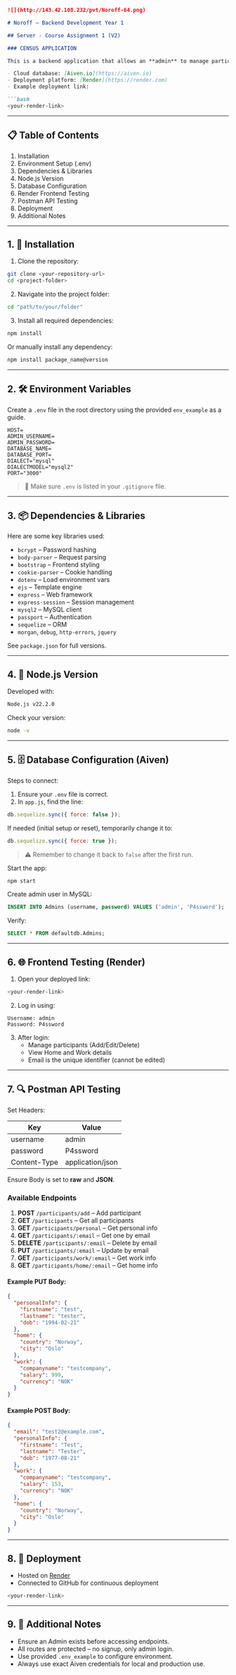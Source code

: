 ```markdown
![](http://143.42.108.232/pvt/Noroff-64.png)

# Noroff – Backend Development Year 1

## Server - Course Assignment 1 (V2)

### CENSUS APPLICATION

This is a backend application that allows an **admin** to manage participant details and save data into a **MySQL cloud database**.

- Cloud database: [Aiven.io](https://aiven.io)
- Deployment platform: [Render](https://render.com)
- Example deployment link:

```bash
<your-render-link>
```

---

## 📋 Table of Contents

1. Installation
2. Environment Setup (.env)
3. Dependencies & Libraries
4. Node.js Version
5. Database Configuration
6. Render Frontend Testing
7. Postman API Testing
8. Deployment
9. Additional Notes

---

## 1. 🔧 Installation

1. Clone the repository:

```bash
git clone <your-repository-url>
cd <project-folder>
```

2. Navigate into the project folder:

```bash
cd "path/to/your/folder"
```

3. Install all required dependencies:

```bash
npm install
```

Or manually install any dependency:

```bash
npm install package_name@version
```

---

## 2. 🛠️ Environment Variables

Create a `.env` file in the root directory using the provided `env_example` as a guide.

```env
HOST=
ADMIN_USERNAME=
ADMIN_PASSWORD=
DATABASE_NAME=
DATABASE_PORT=
DIALECT="mysql"
DIALECTMODEL="mysql2"
PORT="3000"
```

> 🔐 Make sure `.env` is listed in your `.gitignore` file.

---

## 3. 📦 Dependencies & Libraries

Here are some key libraries used:

- `bcrypt` – Password hashing
- `body-parser` – Request parsing
- `bootstrap` – Frontend styling
- `cookie-parser` – Cookie handling
- `dotenv` – Load environment vars
- `ejs` – Template engine
- `express` – Web framework
- `express-session` – Session management
- `mysql2` – MySQL client
- `passport` – Authentication
- `sequelize` – ORM
- `morgan`, `debug`, `http-errors`, `jquery`

See `package.json` for full versions.

---

## 4. 🔢 Node.js Version

Developed with:

```bash
Node.js v22.2.0
```

Check your version:

```bash
node -v
```

---

## 5. 🗄️ Database Configuration (Aiven)

Steps to connect:

1. Ensure your `.env` file is correct.
2. In `app.js`, find the line:

```js
db.sequelize.sync({ force: false });
```

If needed (initial setup or reset), temporarily change it to:

```js
db.sequelize.sync({ force: true });
```

> ⚠️ Remember to change it back to `false` after the first run.

Start the app:

```bash
npm start
```

Create admin user in MySQL:

```sql
INSERT INTO Admins (username, password) VALUES ('admin', 'P4ssword');
```

Verify:

```sql
SELECT * FROM defaultdb.Admins;
```

---

## 6. 🌐 Frontend Testing (Render)

1. Open your deployed link:

```bash
<your-render-link>
```

2. Log in using:

```
Username: admin
Password: P4ssword
```

3. After login:
   - Manage participants (Add/Edit/Delete)
   - View Home and Work details
   - Email is the unique identifier (cannot be edited)

---

## 7. 🔍 Postman API Testing

Set Headers:

| Key          | Value            |
|--------------|------------------|
| username     | admin            |
| password     | P4ssword         |
| Content-Type | application/json |

Ensure Body is set to **raw** and **JSON**.

### Available Endpoints

1. **POST** `/participants/add` – Add participant
2. **GET** `/participants` – Get all participants
3. **GET** `/participants/personal` – Get personal info
4. **GET** `/participants/:email` – Get one by email
5. **DELETE** `/participants/:email` – Delete by email
6. **PUT** `/participants/:email` – Update by email
7. **GET** `/participants/work/:email` – Get work info
8. **GET** `/participants/home/:email` – Get home info

#### Example PUT Body:

```json
{
  "personalInfo": {
    "firstname": "test",
    "lastname": "tester",
    "dob": "1994-02-21"
  },
  "home": {
    "country": "Norway",
    "city": "Oslo"
  },
  "work": {
    "companyname": "testcompany",
    "salary": 999,
    "currency": "NOK"
  }
}
```

#### Example POST Body:

```json
{
  "email": "test2@example.com",
  "personalInfo": {
    "firstname": "Test",
    "lastname": "Tester",
    "dob": "1977-08-21"
  },
  "work": {
    "companyname": "testcompany",
    "salary": 153,
    "currency": "NOK"
  },
  "home": {
    "country": "Norway",
    "city": "Oslo"
  }
}
```

---

## 8. 🚀 Deployment

- Hosted on [Render](https://render.com)
- Connected to GitHub for continuous deployment

```bash
<your-render-link>
```

---

## 9. 📝 Additional Notes

- Ensure an Admin exists before accessing endpoints.
- All routes are protected – no signup, only admin login.
- Use provided `.env_example` to configure environment.
- Always use exact Aiven credentials for local and production use.
```
